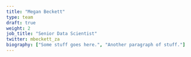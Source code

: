 ```yaml
---
title: "Megan Beckett"
type: team
draft: true
weight: 2
job_title: "Senior Data Scientist"
twitter: mbeckett_za
biography: ["Some stuff goes here.", "Another paragraph of stuff."]
---
```

